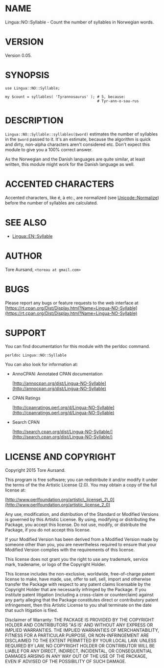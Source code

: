 # NAME

Lingua::NO::Syllable - Count the number of syllables in Norwegian words.

# VERSION

Version 0.05.

# SYNOPSIS

    use Lingua::NO::Syllable;

    my $count = syllables( 'Tyrannosaurus' ); # 5, because:
                                              # Tyr-ann-o-sau-rus

# DESCRIPTION

`Lingua::NO::Syllable::syllables($word)` estimates the number of syllables in
the `$word` passed to it. It's an estimate, because the algorithm is quick
and dirty, non-alpha characters aren't considered etc. Don't expect this
module to give you a 100% correct answer.

As the Norwegian and the Danish languages are quite similar, at least written,
this module might work for the Danish language as well.

# ACCENTED CHARACTERS

Accented characters, like é, à etc., are normalized (see [Unicode::Normalize](https://metacpan.org/pod/Unicode::Normalize))
before the number of syllables are calculated.

# SEE ALSO

- [Lingua::EN::Syllable](https://metacpan.org/pod/Lingua::EN::Syllable)

# AUTHOR

Tore Aursand, `<toreau at gmail.com>`

# BUGS

Please report any bugs or feature requests to the web interface at [https://rt.cpan.org/Dist/Display.html?Name=Lingua-NO-Syllable](https://rt.cpan.org/Dist/Display.html?Name=Lingua-NO-Syllable)

# SUPPORT

You can find documentation for this module with the perldoc command.

    perldoc Lingua::NO::Syllable

You can also look for information at:

- AnnoCPAN: Annotated CPAN documentation

    [http://annocpan.org/dist/Lingua-NO-Syllable](http://annocpan.org/dist/Lingua-NO-Syllable)

- CPAN Ratings

    [http://cpanratings.perl.org/d/Lingua-NO-Syllable](http://cpanratings.perl.org/d/Lingua-NO-Syllable)

- Search CPAN

    [http://search.cpan.org/dist/Lingua-NO-Syllable/](http://search.cpan.org/dist/Lingua-NO-Syllable/)

# LICENSE AND COPYRIGHT

Copyright 2015 Tore Aursand.

This program is free software; you can redistribute it and/or modify it
under the terms of the the Artistic License (2.0). You may obtain a
copy of the full license at:

[http://www.perlfoundation.org/artistic\_license\_2\_0](http://www.perlfoundation.org/artistic_license_2_0)

Any use, modification, and distribution of the Standard or Modified
Versions is governed by this Artistic License. By using, modifying or
distributing the Package, you accept this license. Do not use, modify,
or distribute the Package, if you do not accept this license.

If your Modified Version has been derived from a Modified Version made
by someone other than you, you are nevertheless required to ensure that
your Modified Version complies with the requirements of this license.

This license does not grant you the right to use any trademark, service
mark, tradename, or logo of the Copyright Holder.

This license includes the non-exclusive, worldwide, free-of-charge
patent license to make, have made, use, offer to sell, sell, import and
otherwise transfer the Package with respect to any patent claims
licensable by the Copyright Holder that are necessarily infringed by the
Package. If you institute patent litigation (including a cross-claim or
counterclaim) against any party alleging that the Package constitutes
direct or contributory patent infringement, then this Artistic License
to you shall terminate on the date that such litigation is filed.

Disclaimer of Warranty: THE PACKAGE IS PROVIDED BY THE COPYRIGHT HOLDER
AND CONTRIBUTORS "AS IS' AND WITHOUT ANY EXPRESS OR IMPLIED WARRANTIES.
THE IMPLIED WARRANTIES OF MERCHANTABILITY, FITNESS FOR A PARTICULAR
PURPOSE, OR NON-INFRINGEMENT ARE DISCLAIMED TO THE EXTENT PERMITTED BY
YOUR LOCAL LAW. UNLESS REQUIRED BY LAW, NO COPYRIGHT HOLDER OR
CONTRIBUTOR WILL BE LIABLE FOR ANY DIRECT, INDIRECT, INCIDENTAL, OR
CONSEQUENTIAL DAMAGES ARISING IN ANY WAY OUT OF THE USE OF THE PACKAGE,
EVEN IF ADVISED OF THE POSSIBILITY OF SUCH DAMAGE.
